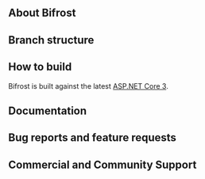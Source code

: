 ## About Bifrost

## Branch structure

## How to build
Bifrost is built against the latest [ASP.NET Core 3](https://dotnet.microsoft.com/download/dotnet-core).

## Documentation

## Bug reports and feature requests

## Commercial and Community Support
